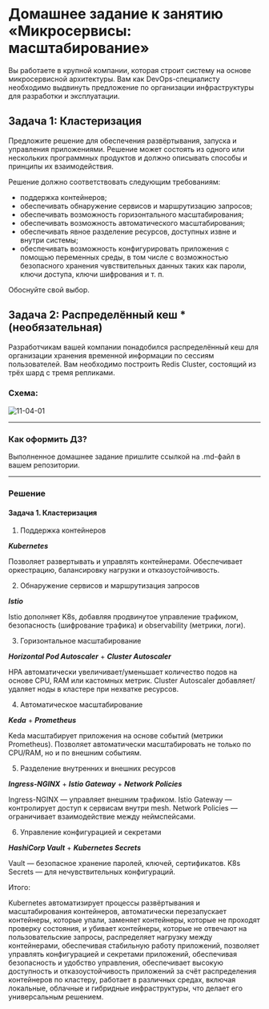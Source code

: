 
# Домашнее задание к занятию «Микросервисы: масштабирование»

Вы работаете в крупной компании, которая строит систему на основе микросервисной архитектуры.
Вам как DevOps-специалисту необходимо выдвинуть предложение по организации инфраструктуры для разработки и эксплуатации.

## Задача 1: Кластеризация

Предложите решение для обеспечения развёртывания, запуска и управления приложениями.
Решение может состоять из одного или нескольких программных продуктов и должно описывать способы и принципы их взаимодействия.

Решение должно соответствовать следующим требованиям:
- поддержка контейнеров;
- обеспечивать обнаружение сервисов и маршрутизацию запросов;
- обеспечивать возможность горизонтального масштабирования;
- обеспечивать возможность автоматического масштабирования;
- обеспечивать явное разделение ресурсов, доступных извне и внутри системы;
- обеспечивать возможность конфигурировать приложения с помощью переменных среды, в том числе с возможностью безопасного хранения чувствительных данных таких как пароли, ключи доступа, ключи шифрования и т. п.

Обоснуйте свой выбор.

## Задача 2: Распределённый кеш * (необязательная)

Разработчикам вашей компании понадобился распределённый кеш для организации хранения временной информации по сессиям пользователей.
Вам необходимо построить Redis Cluster, состоящий из трёх шард с тремя репликами.

### Схема:

![11-04-01](https://user-images.githubusercontent.com/1122523/114282923-9b16f900-9a4f-11eb-80aa-61ed09725760.png)

---

### Как оформить ДЗ?

Выполненное домашнее задание пришлите ссылкой на .md-файл в вашем репозитории.

---

### Решение

#### Задача 1. Кластеризация

1. Поддержка контейнеров

***Kubernetes***

Позволяет развертывать и управлять контейнерами. Обеспечивает оркестрацию, балансировку нагрузки и отказоустойчивость.

2. Обнаружение сервисов и маршрутизация запросов

***Istio***

Istio дополняет K8s, добавляя продвинутое управление трафиком, безопасность (шифрование трафика) и observability (метрики, логи).

3. Горизонтальное масштабирование

***Horizontal Pod Autoscaler*** + ***Cluster Autoscaler***

HPA автоматически увеличивает/уменьшает количество подов на основе CPU, RAM или кастомных метрик. Cluster Autoscaler добавляет/удаляет ноды в кластере при нехватке ресурсов.

4. Автоматическое масштабирование

***Keda*** + ***Prometheus***

Keda масштабирует приложения на основе событий (метрики Prometheus). Позволяет автоматически масштабировать не только по CPU/RAM, но и по внешним событиям.

5. Разделение внутренних и внешних ресурсов

***Ingress-NGINX*** + ***Istio Gateway*** + ***Network Policies***

Ingress-NGINX — управляет внешним трафиком. Istio Gateway — контролирует доступ к сервисам внутри mesh. Network Policies — ограничивает взаимодействие между неймспейсами.

6. Управление конфигурацией и секретами

***HashiCorp Vault*** + ***Kubernetes Secrets***

Vault — безопасное хранение паролей, ключей, сертификатов. K8s Secrets — для нечувствительных конфигураций.

Итого:

Kubernetes автоматизирует процессы развёртывания и масштабирования контейнеров, автоматически перезапускает контейнеры, которые упали, заменяет контейнеры, которые не проходят проверку состояния, и убивает контейнеры, которые не отвечают на пользовательские запросы, распределяет нагрузку между контейнерами, обеспечивая стабильную работу приложений, позволяет управлять конфигурацией и секретами приложений, обеспечивая безопасность и удобство управления, обеспечивает высокую доступность и отказоустойчивость приложений за счёт распределения контейнеров по кластеру, работает в различных средах, включая локальные, облачные и гибридные инфраструктуры, что делает его универсальным решением.